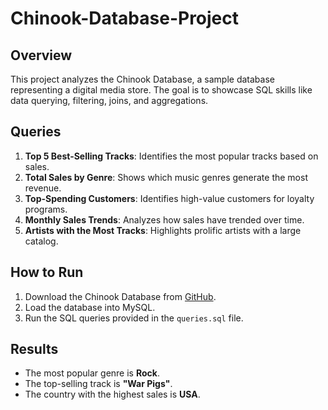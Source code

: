 # Chinook-Database-Project

## Overview
This project analyzes the Chinook Database, a sample database representing a digital media store. The goal is to showcase SQL skills like data querying, filtering, joins, and aggregations.

## Queries
1. **Top 5 Best-Selling Tracks**: Identifies the most popular tracks based on sales.
2. **Total Sales by Genre**: Shows which music genres generate the most revenue.
3. **Top-Spending Customers**: Identifies high-value customers for loyalty programs.
4. **Monthly Sales Trends**: Analyzes how sales have trended over time.
5. **Artists with the Most Tracks**: Highlights prolific artists with a large catalog.

## How to Run
1. Download the Chinook Database from [GitHub](https://github.com/lerocha/chinook-database).
2. Load the database into MySQL.
3. Run the SQL queries provided in the `queries.sql` file.

## Results
- The most popular genre is **Rock**.
- The top-selling track is **"War Pigs"**.
- The country with the highest sales is **USA**.
